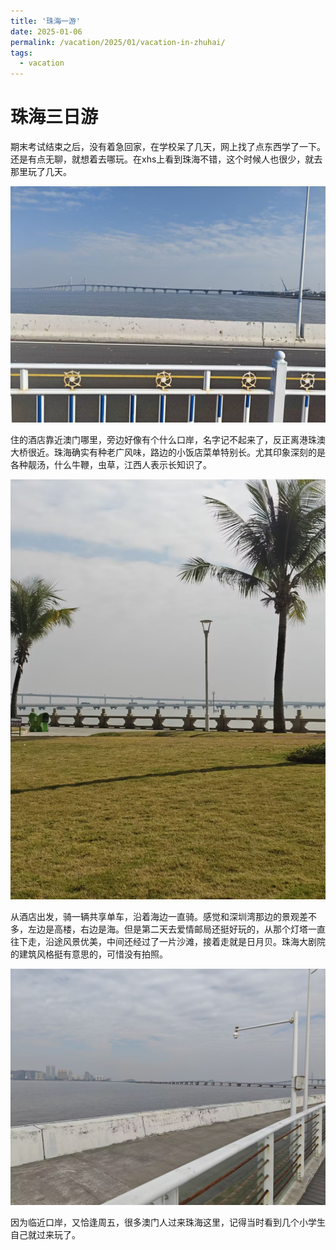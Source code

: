 ```yaml
---
title: '珠海一游'
date: 2025-01-06
permalink: /vacation/2025/01/vacation-in-zhuhai/
tags:
  - vacation
---
```


珠海三日游
=====
期末考试结束之后，没有着急回家，在学校呆了几天，网上找了点东西学了一下。还是有点无聊，就想着去哪玩。在xhs上看到珠海不错，这个时候人也很少，就去那里玩了几天。

![珠海1](/images/zhuhai1.jpg)

住的酒店靠近澳门哪里，旁边好像有个什么口岸，名字记不起来了，反正离港珠澳大桥很近。珠海确实有种老广风味，路边的小饭店菜单特别长。尤其印象深刻的是各种靓汤，什么牛鞭，虫草，江西人表示长知识了。

![珠海2](/images/zhuhai3.jpg)

从酒店出发，骑一辆共享单车，沿着海边一直骑。感觉和深圳湾那边的景观差不多，左边是高楼，右边是海。但是第二天去爱情邮局还挺好玩的，从那个灯塔一直往下走，沿途风景优美，中间还经过了一片沙滩，接着走就是日月贝。珠海大剧院的建筑风格挺有意思的，可惜没有拍照。

![珠海3](/images/zhukai2.jpg)

因为临近口岸，又恰逢周五，很多澳门人过来珠海这里，记得当时看到几个小学生自己就过来玩了。